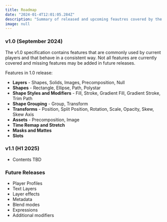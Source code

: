 ```yaml
---
title: Roadmap
date: "2024-01-4T12:01:05.284Z"
description: "Summary of released and upcoming feautres covered by the Lottie specification"
image: null
---
```


### v1.0 (September 2024)

The v1.0 specification contains features that are commonly used by current players and that behave in a consistent way. Not all features are currently covered and missing features may be added in future releases.

Features in 1.0 release:

- **Layers** - Shapes, Solids, Images, Precomposition, Null
- **Shapes** - Rectangle, Ellipse, Path, Polystar
- **Shape Styles and Modifiers** - Fill, Stroke, Gradient Fill, Gradient Stroke, Trim Path
- **Shape Grouping** - Group, Transform
- **Transforms** - Position, Split Position, Rotation, Scale, Opacity, Skew, Skew Axis
- **Assets** - Precomposition, Image
- **Time Remap and Stretch**
- **Masks and Mattes**
- **Slots**

### v1.1 (H1 2025)

- Contents TBD

### Future Releases

- Player Profiles
- Text Layers
- Layer effects
- Metadata
- Blend modes
- Expressions
- Additional modifiers
